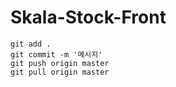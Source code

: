 # Skala-Stock-Front
```
git add .
git commit -m '메시지'
git push origin master
git pull origin master 
```
